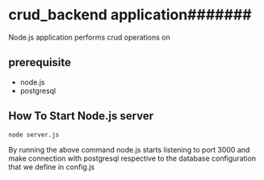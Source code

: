 # crud_backend application#######
Node.js application performs crud operations on 

## prerequisite
* node.js
* postgresql

## How To Start Node.js server
```
node server.js
```
By running the above command node.js starts listening to port 3000 and make connection with postgresql respective to the database configuration that we define in config.js
